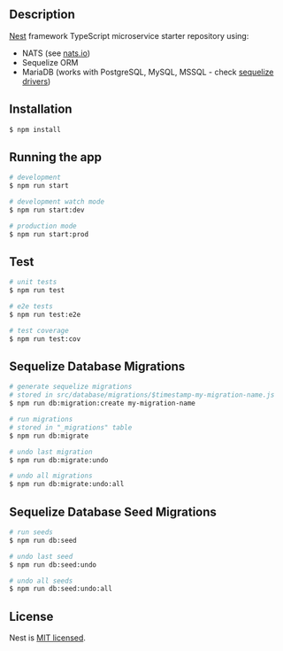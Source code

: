 ## Description

[Nest](https://github.com/nestjs/nest) framework TypeScript microservice starter repository using:

- NATS (see [nats.io](https://nats.io))
- Sequelize ORM
- MariaDB (works with PostgreSQL, MySQL, MSSQL - check [sequelize drivers](https://sequelize.org/docs/v6/getting-started/))

## Installation

```bash
$ npm install
```

## Running the app

```bash
# development
$ npm run start

# development watch mode
$ npm run start:dev

# production mode
$ npm run start:prod
```

## Test

```bash
# unit tests
$ npm run test

# e2e tests
$ npm run test:e2e

# test coverage
$ npm run test:cov
```

## Sequelize Database Migrations

```bash
# generate sequelize migrations
# stored in src/database/migrations/$timestamp-my-migration-name.js
$ npm run db:migration:create my-migration-name

# run migrations
# stored in "_migrations" table
$ npm run db:migrate

# undo last migration
$ npm run db:migrate:undo

# undo all migrations
$ npm run db:migrate:undo:all
```

## Sequelize Database Seed Migrations

```bash
# run seeds
$ npm run db:seed

# undo last seed
$ npm run db:seed:undo

# undo all seeds
$ npm run db:seed:undo:all

```

## License

Nest is [MIT licensed](LICENSE).
